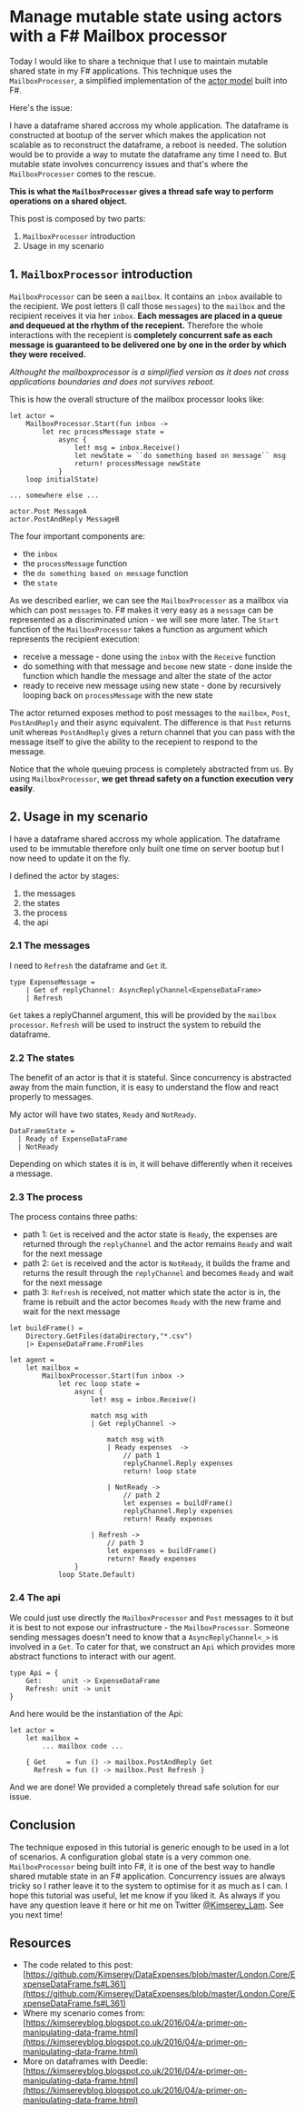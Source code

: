 # Manage mutable state using actors with a F# Mailbox processor

Today I would like to share a technique that I use to maintain mutable shared state in my F# applications.
This technique uses the `MailboxProcesser`, a simplified implementation of the [actor model](https://www.youtube.com/watch?v=7erJ1DV_Tlo) built into F#.

Here's the issue:

I have a dataframe shared accross my whole application.
The dataframe is constructed at bootup of the server which makes the application not scalable as to reconstruct the dataframe, a reboot is needed.
The solution would be to provide a way to mutate the dataframe any time I need to.
But mutable state involves concurrency issues and that's where the `MailboxProcesser` comes to the rescue.

__This is what the `MailboxProcesser` gives a thread safe way to perform operations on a shared object.__

This post is composed by two parts:
 1. `MailboxProcessor` introduction
 2. Usage in my scenario

## 1. `MailboxProcessor` introduction

`MailboxProcessor` can be seen a `mailbox`.
It contains an `inbox` available to the recipient.
We post letters (I call those `messages`) to the `mailbox` and the recipient receives it via her `inbox`.
__Each messages are placed in a queue and dequeued at the rhythm of the recepient.__
Therefore the whole interactions with the recepient is __completely concurrent safe as each message is guaranteed to be delivered one by one in the order by which they were received.__

_Althought the mailboxprocessor is a simplified version as it does not cross applications boundaries and does not survives reboot._

This is how the overall structure of the mailbox processor looks like:

```
let actor =
    MailboxProcessor.Start(fun inbox ->
        let rec processMessage state =
            async {
                let! msg = inbox.Receive()
                let newState = ``do something based on message`` msg
                return! processMessage newState
            }
    loop initialState)

... somewhere else ...

actor.Post MessageA
actor.PostAndReply MessageB
```

The four important components are:
 - the `inbox`
 - the `processMessage` function
 - the `do something based on message` function
 - the `state` 

As we described earlier, we can see the `MailboxProcessor` as a mailbox via which can post `messages` to.
F# makes it very easy as a `message` can be represented as a discriminated union - we will see more later.
The `Start` function of the `MailboxProcessor` takes a function as argument which represents the recipient execution:
 
  - receive a message - done using the `inbox` with the `Receive` function
  - do something with that message and `become` new state - done inside the function which handle the message and alter the state of the actor
  - ready to receive new message using new state - done by recursively looping back on `processMessage` with the new state

The actor returned exposes method to post messages to the `mailbox`, `Post`, `PostAndReply` and their async equivalent.
The difference is that `Post` returns unit whereas `PostAndReply` gives a return channel that you can pass with the message itself to give the ability to the recepient to respond to the message.

Notice that the whole queuing process is completely abstracted from us. By using `MailboxProcessor`, __we get thread safety on a function execution very easily__.

## 2. Usage in my scenario

I have a dataframe shared accross my whole application.
The dataframe used to be immutable therefore only built one time on server bootup but I now need to update it on the fly.

I defined the actor by stages:
 
 1. the messages
 2. the states
 3. the process
 4. the api

### 2.1 The messages

I need to `Refresh` the dataframe and `Get` it.

```
type ExpenseMessage =
    | Get of replyChannel: AsyncReplyChannel<ExpenseDataFrame>
    | Refresh 
```

`Get` takes a replyChannel argument, this will be provided by the `mailbox processor`.
`Refresh` will be used to instruct the system to rebuild the dataframe.

### 2.2 The states

The benefit of an actor is that it is stateful.
Since concurrency is abstracted away from the main function, it is easy to understand the flow and react properly to messages.

My actor will have two states, `Ready` and `NotReady`.

```
DataFrameState =
  | Ready of ExpenseDataFrame
  | NotReady
```

Depending on which states it is in, it will behave differently when it receives a message.

### 2.3 The process

The process contains three paths:

 - path 1: `Get` is received and the actor state is `Ready`, the expenses are returned through the `replyChannel` and the actor remains `Ready` and wait for the next message
 - path 2: `Get` is received and the actor is `NotReady`, it builds the frame and returns the result through the `replyChannel` and becomes `Ready` and wait for the next message
 - path 3: `Refresh` is received, not matter which state the actor is in, the frame is rebuilt and the actor becomes `Ready` with the new frame and wait for the next message

```
let buildFrame() =
    Directory.GetFiles(dataDirectory,"*.csv")
    |> ExpenseDataFrame.FromFiles

let agent =
    let mailbox =
        MailboxProcessor.Start(fun inbox ->
            let rec loop state =
                async {
                    let! msg = inbox.Receive()

                    match msg with
                    | Get replyChannel ->

                        match msg with
                        | Ready expenses  ->
                            // path 1
                            replyChannel.Reply expenses
                            return! loop state

                        | NotReady ->
                            // path 2
                            let expenses = buildFrame() 
                            replyChannel.Reply expenses
                            return! Ready expenses

                    | Refresh ->
                        // path 3
                        let expenses = buildFrame()
                        return! Ready expenses
                }
            loop State.Default)
```

### 2.4 The api

We could just use directly the `MailboxProcessor` and `Post` messages to it but it is best to not expose our infrastructure - the `MailboxProcessor`.
Someone sending messages doesn't need to know that a `AsyncReplyChannel<_>` is involved in a `Get`.
To cater for that, we construct an `Api` which provides more abstract functions to interact with our agent.

```
type Api = {
    Get:     unit -> ExpenseDataFrame
    Refresh: unit -> unit
}
```

And here would be the instantiation of the Api:

```
let actor =
    let mailbox =
        ... mailbox code ...

    { Get     = fun () -> mailbox.PostAndReply Get
      Refresh = fun () -> mailbox.Post Refresh }
```

And we are done! We provided a completely thread safe solution for our issue.

## Conclusion

The technique exposed in this tutorial is generic enough to be used in a lot of scenarios. A configuration global state is a very common one.
`MailboxProcessor` being built into F#, it is one of the best way to handle shared mutable state in an F# application.
Concurrency issues are always tricky so I rather leave it to the system to optimise for it as much as I can.
I hope this tutorial was useful, let me know if you liked it. As always if you have any question leave it here or hit me on Twitter [@Kimserey_Lam](https://twitter.com/Kimserey_Lam).
See you next time!

## Resources
    
 - The code related to this post: [https://github.com/Kimserey/DataExpenses/blob/master/London.Core/ExpenseDataFrame.fs#L361](https://github.com/Kimserey/DataExpenses/blob/master/London.Core/ExpenseDataFrame.fs#L361)
 - Where my scenario comes from: [https://kimsereyblog.blogspot.co.uk/2016/04/a-primer-on-manipulating-data-frame.html](https://kimsereyblog.blogspot.co.uk/2016/04/a-primer-on-manipulating-data-frame.html)
 - More on dataframes with Deedle: [https://kimsereyblog.blogspot.co.uk/2016/04/a-primer-on-manipulating-data-frame.html](https://kimsereyblog.blogspot.co.uk/2016/04/a-primer-on-manipulating-data-frame.html)

